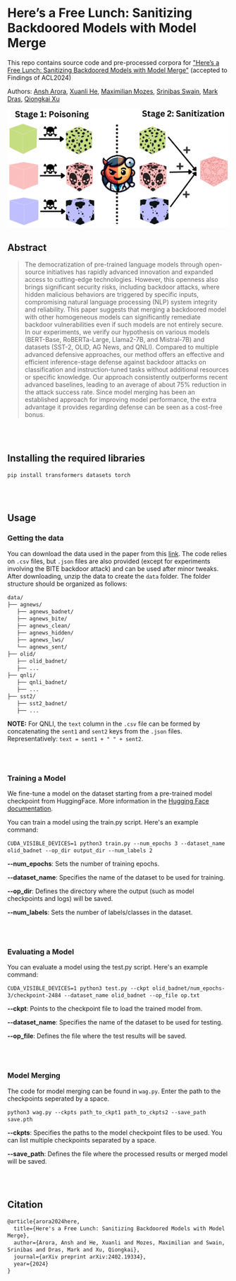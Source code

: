# Here’s a Free Lunch: Sanitizing Backdoored Models with Model Merge
This repo contains source code and pre-processed corpora for ["Here’s a Free Lunch: Sanitizing Backdoored Models with Model Merge"](https://arxiv.org/pdf/2402.19334) (accepted to Findings of ACL2024)

Authors: [Ansh Arora](https://scholar.google.com/citations?user=P-CP_R4AAAAJ&hl=en), [Xuanli He](https://xlhex.github.io/), [Maximilian Mozes](http://mmozes.net/), [Srinibas Swain](https://iiitg.irins.org/profile/139254), [Mark Dras](https://researchers.mq.edu.au/en/persons/mark-dras), [Qiongkai Xu](https://xuqiongkai.github.io/)

![](intro_fig.png)

## Abstract
> The democratization of pre-trained language models through open-source initiatives has rapidly advanced innovation and expanded access to cutting-edge technologies. However, this openness also brings significant security risks, including backdoor attacks, where hidden malicious behaviors are triggered by specific inputs, compromising natural language processing (NLP) system integrity and reliability. This paper suggests that merging a backdoored model with other homogeneous models can significantly remediate backdoor vulnerabilities even if such models are not entirely secure. In our experiments, we verify our hypothesis on various models (BERT-Base, RoBERTa-Large, Llama2-7B, and Mistral-7B) and datasets (SST-2, OLID, AG News, and QNLI). Compared to multiple advanced defensive approaches, our method offers an effective and efficient inference-stage defense against backdoor attacks on classification and instruction-tuned tasks without additional resources or specific knowledge. 
Our approach consistently outperforms recent advanced baselines, leading to an average of about 75\% reduction in the attack success rate. Since model merging has been an established approach for improving model performance, the extra advantage it provides regarding defense can be seen as a cost-free bonus.

<br><br>
## Installing the required libraries
```
pip install transformers datasets torch
```

<br><br>
## Usage
### Getting the data
You can download the data used in the paper from this [link](https://drive.google.com/file/d/1bqL8mIRrnEx3AS-VcrPWD975IZ_rdpZM/view?usp=drive_link). The code relies on `.csv` files, but `.json` files are also provided (except for experiments involving the BITE backdoor attack) and can be used after minor tweaks. After downloading, unzip the data to create the `data` folder. The folder structure should be organized as follows:

```
data/
├── agnews/
   ├── agnews_badnet/
   ├── agnews_bite/
   ├── agnews_clean/
   ├── agnews_hidden/
   ├── agnews_lws/
   └── agnews_sent/
├── olid/
   ├── olid_badnet/
   ├── ...
├── qnli/
   ├── qnli_badnet/
   ├── ...
├── sst2/
   ├── sst2_badnet/
   ├── ...

```
**NOTE:** For QNLI, the `text` column in the `.csv` file can be formed by concatenating the `sent1` and `sent2` keys from the `.json` files. Representatively: `text = sent1 + " " + sent2`. 


<br><br>    
### Training a Model
We fine-tune a model on the dataset starting from a pre-trained model checkpoint from HuggingFace. More information in the [Hugging Face documentation](https://huggingface.co/docs/transformers/en/training).

You can train a model using the train.py script. Here's an example command:
```
CUDA_VISIBLE_DEVICES=1 python3 train.py --num_epochs 3 --dataset_name olid_badnet --op_dir output_dir --num_labels 2
```
**--num_epochs**: Sets the number of training epochs.

**--dataset_name**: Specifies the name of the dataset to be used for training.

**--op_dir**: Defines the directory where the output (such as model checkpoints and logs) will be saved.

**--num_labels**: Sets the number of labels/classes in the dataset.

<br><br>
### Evaluating a Model
You can evaluate a model using the test.py script. Here's an example command:
```
CUDA_VISIBLE_DEVICES=1 python3 test.py --ckpt olid_badnet/num_epochs-3/checkpoint-2484 --dataset_name olid_badnet --op_file op.txt
```
**--ckpt**: Points to the checkpoint file to load the trained model from.

**--dataset_name**: Specifies the name of the dataset to be used for testing.

**--op_file**: Defines the file where the test results will be saved.

<br><br>
### Model Merging
The code for model merging can be found in ```wag.py```. Enter the path to the checkpoints seperated by a space.
```
python3 wag.py --ckpts path_to_ckpt1 path_to_ckpts2 --save_path save.pth
```
**--ckpts**: Specifies the paths to the model checkpoint files to be used. You can list multiple checkpoints separated by a space.

**--save_path**: Defines the file where the processed results or merged model will be saved.

<br><br>
## Citation
```
@article{arora2024here,
  title={Here's a Free Lunch: Sanitizing Backdoored Models with Model Merge},
  author={Arora, Ansh and He, Xuanli and Mozes, Maximilian and Swain, Srinibas and Dras, Mark and Xu, Qiongkai},
  journal={arXiv preprint arXiv:2402.19334},
  year={2024}
}
```
